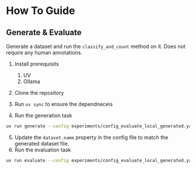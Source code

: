 # How To Guide

## Generate & Evaluate

Generate a dataset and run the `classify_and_count` method on it.
Does not require any human annotations.

1. Install prerequisits
   1. UV
   2. Ollama
2. Clone the repository
3. Run `uv sync` to ensure the dependneceis

4. Run the generation task

```bash
uv run generate --config experiments/config_evaluate_local_generated.yaml
```

5. Update the `dataset.name` property in the config file to match the generated dataset file.
6. Run the evaluation task

```bash
uv run evaluate --config experiments/config_evaluate_local_generated.yaml
```